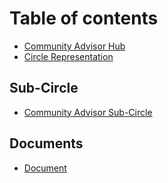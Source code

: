 # Table of contents

* [Community Advisor Hub](README.md)
* [Circle Representation](circle-representation.md)

## Sub-Circle

* [Community Advisor Sub-Circle](sub-circle/community-advisor-sub-circle.md)

## Documents

* [Document](documents/document.md)
